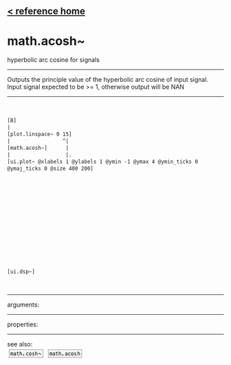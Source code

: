 [< reference home](ceammc_lib.html)
---

# math.acosh~


hyperbolic arc cosine for signals

---

Outputs the principle value of the hyperbolic arc cosine of input signal. Input
            signal expected to be &gt;= 1, otherwise output will be NAN
<br>


---


```


[B]
|
[plot.linspace~ 0 15]
|                 ^|
[math.acosh~]      |
|                  |.
[ui.plot~ @xlabels 1 @ylabels 1 @ymin -1 @ymax 4 @ymin_ticks 0 @ymaj_ticks 0 @size 400 200]














[ui.dsp~]

            
```

---
arguments:


---
properties:


---
see also:<br>
[![math.cosh~](img/object_math.cosh~.png)](math.cosh~.html)
[![math.acosh](img/object_math.acosh.png)](math.acosh.html)
